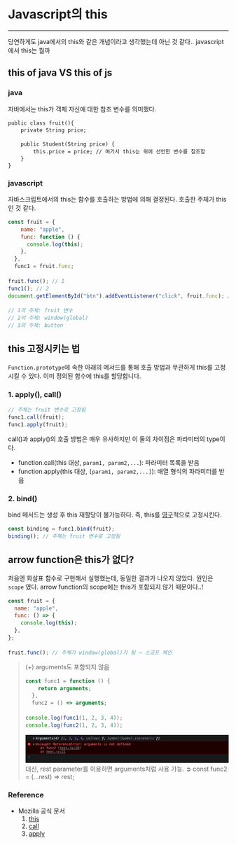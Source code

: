 # Javascript의 this

---

당연하게도 java에서의 this와 같은 개념이라고 생각했는데 아닌 것 같다.. javascript에서 this는 뭘까

## this of java VS this of js

### java

자바에서는 this가 객체 자신에 대한 참조 변수를 의미했다.

```java{2,5}
public class fruit(){
    private String price;

    public Student(String price) {
        this.price = price; // 여기서 this는 위에 선언한 변수를 참조함
    }
}
```

### javascript

자바스크립트에서의 this는 함수를 호출하는 방법에 의해 결정된다. 호출한 주체가 this인 것 같다.

```js
const fruit = {
    name: "apple",
    func: function () {
      console.log(this);
    },
  },
  func1 = fruit.func;

fruit.func(); // 1
func1(); // 2
document.getElementById("btn").addEventListener("click", fruit.func); // 3

// 1의 주체: fruit 변수
// 2의 주체: window(global)
// 3의 주체: button
```

## this 고정시키는 법

`Function.prototype`에 속한 아래의 메서드를 통해 호출 방법과 무관하게 this를 고정시킬 수 있다. 이미 정의된 함수에 this를 할당합니다.

### 1. apply(), call()

```js
// 주체는 fruit 변수로 고정됨
func1.call(fruit);
func1.apply(fruit);
```

call()과 apply()의 호출 방법은 매우 유사하지만 이 둘의 차이점은 파라미터의 type이다.

- function.call(this 대상, `param1, param2,...`): 파라미터 목록을 받음
- function.apply(this 대상, `[param1, param2,...]`): 배열 형식의 파라미터를 받음

### 2. bind()

bind 메서드는 생성 후 this 재할당이 불가능하다. 즉, this를 <u>영구</u>적으로 고정시킨다.

```js
const binding = func1.bind(fruit);
binding(); // 주체는 fruit 변수로 고정됨
```

## arrow function은 this가 없다?

처음엔 화살표 함수로 구현해서 실행했는데, 동일한 결과가 나오지 않았다. 원인은 `scope` 였다. arrow function의 scope에는 this가 포함되지 않기 때문이다..!

```js
const fruit = {
  name: "apple",
  func: () => {
    console.log(this);
  },
};

fruit.func(); // 주체가 window(global)가 됨 → 스코프 체인
```

> (+) arguments도 포함되지 않음
>
> ```js
> const func1 = function () {
>     return arguments;
>   },
>   func2 = () => arguments;
>
> console.log(func1(1, 2, 3, 4));
> console.log(func2(1, 2, 3, 4));
> ```
>
> ![arguments_refError](../image/javascript/arrowfunc_arguments_error.png) <br>
> 대신, rest parameter를 이용하면 arguments처럼 사용 가능. ➲ const func2 = (...rest) => rest;

### Reference

- Mozilla 공식 문서
  1. [this](https://developer.mozilla.org/ko/docs/Web/JavaScript/Reference/Operators/this)
  2. [call](https://developer.mozilla.org/ko/docs/Web/JavaScript/Reference/Global_Objects/Function/call)
  3. [apply](https://developer.mozilla.org/ko/docs/Web/JavaScript/Reference/Global_Objects/Function/apply)
